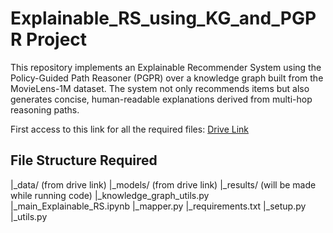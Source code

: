 # Explainable_RS_using_KG_and_PGPR Project
This repository implements an Explainable Recommender System using the Policy-Guided Path Reasoner (PGPR) over a knowledge graph built from the MovieLens-1M dataset. The system not only recommends items but also generates concise, human-readable explanations derived from multi-hop reasoning paths.

First access to this link for all the required files: <a href="https://drive.google.com/drive/folders/1FBnh8SJvdTgmJoUoMvrzg7BppiHO8oIc">Drive Link</a>

## File Structure Required
|_data/ (from drive link)
|_models/ (from drive link)
|_results/ (will be made while running code)
|_knowledge_graph_utils.py
|_main_Explainable_RS.ipynb
|_mapper.py
|_requirements.txt
|_setup.py
|_utils.py
